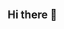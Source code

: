 ## Hi there 👋

<!--
Resonance AI Coin (RESO) 🌌💡
"Empowering the future through AI-driven insights and blockchain innovation."

Introduction
In a world where technology shapes the foundation of progress, Resonance AI Coin (RESO) redefines the way we interact with data, innovation, and opportunity. Leveraging advanced AI and secure blockchain technology, RESO is more than a cryptocurrency—it's a movement toward a smarter, more interconnected future.

With RESO, users gain access to tools that amplify creativity, optimize decisions, and maximize the potential of the digital age. Whether you're an innovator, a trader, or a visionary, RESO equips you to thrive in the evolving landscape of AI and blockchain.

Why Resonance AI Coin?
At the intersection of intelligence and innovation, RESO delivers unparalleled value:

AI-Driven Analytics: Gain actionable insights to make smarter decisions in trading and innovation.
Secure Blockchain Framework: A transparent, secure, and efficient network to manage your digital assets.
Creative Empowerment: Tools designed to unlock new levels of creativity in storytelling, visualization, and problem-solving.
Inclusivity for All: From crypto traders to creators, RESO offers features tailored to diverse needs.
Key Features
1. Resonance Blockchain Platform
A secure, scalable blockchain infrastructure designed for:

Token Management: Effortless transactions and transparent operations.
Historical Data Analysis: Analyze past trends to forecast future opportunities.
2. AI-Powered Analytics
RESO provides cutting-edge AI tools for:

Trend Prediction: Identify profitable patterns in the market.
Data Visualization: Present complex data in user-friendly, immersive formats.
3. Visual Storyscapes
A creative platform for co-creating compelling stories and visuals:

AI-Crafted Narratives: Collaborate with AI to design engaging stories and concepts.
Customizable Themes: Choose from futuristic, cyberpunk, and minimalist designs.
4. Secure, Transparent Ecosystem
Experience the synergy of AI and blockchain with:

Advanced Security Protocols: Ensuring your data and assets are protected.
Seamless User Experience: Designed for simplicity, speed, and reliability.
Who Is RESO For?
Resonance AI Coin is built for individuals and organizations looking to amplify their impact:

Crypto Enthusiasts: Secure and grow your assets with AI-driven strategies.
Innovators: Unlock creativity through AI-powered storytelling and design tools.
Traders: Gain actionable insights from historical and predictive data.
How RESO Makes a Difference
Empowering Decisions

With AI-driven analytics, make confident and informed choices.
Fostering Creativity

Transform ideas into reality with advanced storytelling and visualization tools.
Building Community

Join a global network of visionaries shaping the future of AI and blockchain.
Get Started with RESO
Dive Into the Platform

Access the blockchain and AI analytics tools to begin your journey.
Create with AI

Use RESO's creative tools to visualize and share your ideas.
Shape the Future

Collaborate with the RESO community to drive innovation and growth.
Contributing to RESO
Join the Resonance AI Coin community to contribute ideas, enhance features, and expand the platform's reach. Together, we can create a future where AI and blockchain empower everyone.

License
This project is licensed under the Apache 2.0 License.

Discover, create, and grow with RESO—because the future is intelligent, and so are you.
**ThinkReso/ThinkReso** is a ✨ _special_ ✨ repository because its `README.md` (this file) appears on your GitHub profile.

Here are some ideas to get you started:

- 🔭 I’m currently working on ...
- 🌱 I’m currently learning ...
- 👯 I’m looking to collaborate on ...
- 🤔 I’m looking for help with ...
- 💬 Ask me about ...
- 📫 How to reach me: ...
- 😄 Pronouns: ...
- ⚡ Fun fact: ...
-->
